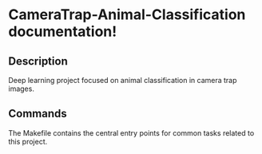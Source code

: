 # CameraTrap-Animal-Classification documentation!

## Description

Deep learning project focused on animal classification in camera trap images.

## Commands

The Makefile contains the central entry points for common tasks related to this project.

